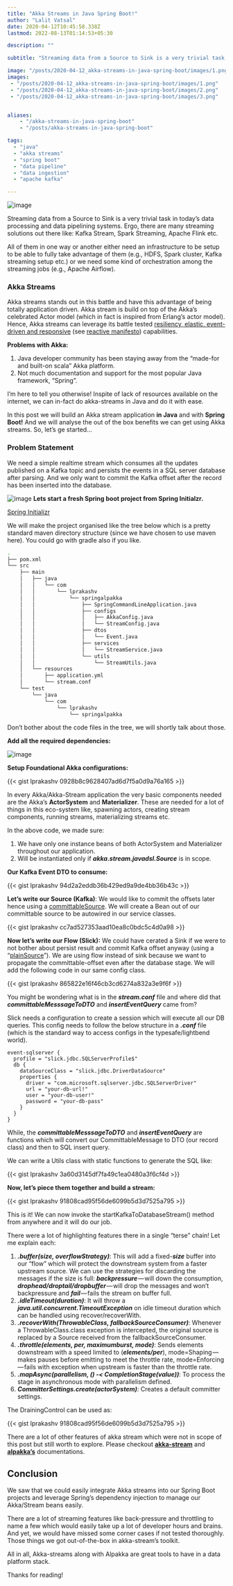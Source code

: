 ```yaml
---
title: "Akka Streams in Java Spring Boot!"
author: "Lalit Vatsal"
date: 2020-04-12T10:45:58.338Z
lastmod: 2022-08-13T01:14:53+05:30

description: ""

subtitle: "Streaming data from a Source to Sink is a very trivial task in today’s data processing and data pipelining systems. Ergo, there are many…"

image: "/posts/2020-04-12_akka-streams-in-java-spring-boot/images/1.png"
images:
 - "/posts/2020-04-12_akka-streams-in-java-spring-boot/images/1.png"
 - "/posts/2020-04-12_akka-streams-in-java-spring-boot/images/2.png"
 - "/posts/2020-04-12_akka-streams-in-java-spring-boot/images/3.png"


aliases:
    - "/akka-streams-in-java-spring-boot"
    - "/posts/akka-streams-in-java-spring-boot"

tags:
  - "java"
  - "akka streams"
  - "spring boot"
  - "data pipeline"
  - "data ingestion"
  - "apache kafka"

---
```


![image](/posts/2020-04-12_akka-streams-in-java-spring-boot/images/1.png#layoutTextWidth)

Streaming data from a Source to Sink is a very trivial task in today’s data processing and data pipelining systems. Ergo, there are many streaming solutions out there like: Kafka Stream, Spark Streaming, Apache Flink etc.

All of them in one way or another either need an infrastructure to be setup to be able to fully take advantage of them (e.g., HDFS, Spark cluster, Kafka streaming setup etc.) or we need some kind of orchestration among the streaming jobs (e.g., Apache Airflow).

### Akka Streams

Akka streams stands out in this battle and have this advantage of being totally application driven. Akka stream is build on top of the Akka’s celebrated Actor model (which in fact is inspired from Erlang’s actor model). Hence, Akka streams can leverage its battle tested [resiliency, elastic, event-driven and responsive](https://www.lightbend.com/blog/why-do-we-need-a-reactive-manifesto) (see [reactive manifesto](https://www.reactivemanifesto.org/)) capabilities.

**Problems with Akka:**

1. Java developer community has been staying away from the “made-for and built-on scala” Akka platform.
2. Not much documentation and support for the most popular Java framework, “Spring”.

I’m here to tell you otherwise! Inspite of lack of resources available on the internet, we can in-fact do akka-streams in Java and do it with ease.

In this post we will build an Akka stream application **in Java** and with **Spring Boot!** And we will analyse the out of the box benefits we can get using Akka streams. So, let’s ge started…

### Problem Statement

We need a simple realtime stream which consumes all the updates published on a Kafka topic and persists the events in a SQL server database after parsing. And we only want to commit the Kafka offset after the record has been inserted into the database.

![image](/posts/2020-04-12_akka-streams-in-java-spring-boot/images/2.png#layoutTextWidth)
**Lets start a fresh Spring boot project from Spring Initialzr.**

[Spring Initializr](https://start.spring.io/)

We will make the project organised like the tree below which is a pretty standard maven directory structure (since we have chosen to use maven here). You could go with gradle also if you like.

```bash {style=github-dark}
.
├── pom.xml
└── src
    ├── main
    │   ├── java
    │   │   └── com
    │   │       └── lprakashv
    │   │           └── springalpakka
    │   │               ├── SpringCommandLineApplication.java
    │   │               ├── configs
    │   │               │   ├── AkkaConfig.java
    │   │               │   └── StreamConfig.java
    │   │               ├── dtos
    │   │               │   └── Event.java
    │   │               ├── services
    │   │               │   └── StreamService.java
    │   │               └── utils
    │   │                   └── StreamUtils.java
    │   └── resources
    │       ├── application.yml
    │       └── stream.conf
    └── test
        └── java
            └── com
                └── lprakashv
                    └── springalpakka
```

Don’t bother about the code files in the tree, we will shortly talk about those.

**Add all the required dependencies:**

![image](/posts/2020-04-12_akka-streams-in-java-spring-boot/images/3.png#layoutTextWidth)

**Setup Foundational Akka configurations:**

{{< gist lprakashv 0928b8c9628407ad6d7f5a0d9a76a165 >}}

In every Akka/Akka-Stream application the very basic components needed are the Akka’s **ActorSystem** and **Materializer**. These are needed for a lot of things in this eco-system like, spawning actors, creating stream components, running streams, materializing streams etc.

In the above code, we made sure:

1. We have only one instance beans of both ActorSystem and Materializer throughout our application.
2. Will be instantiated only if **_akka.stream.javadsl.Source_** is in scope.

**Our Kafka Event DTO to consume:**

{{< gist lprakashv 94d2a2eddb36b429ed9a9de4bb36b43c >}}

**Let’s write our Source (Kafka)**: We would like to commit the offsets later hence using a [committableSource](https://doc.akka.io/api/alpakka-kafka/2.0.2/akka/kafka/scaladsl/Consumer$.html#plainSource[K,V]%28settings:akka.kafka.ConsumerSettings[K,V],subscription:akka.kafka.Subscription%29:akka.stream.scaladsl.Source[org.apache.kafka.clients.consumer.ConsumerRecord[K,V],akka.kafka.scaladsl.Consumer.Control]). We will create a Bean out of our committable source to be autowired in our service classes.

{{< gist lprakashv cc7ad527353aad10ea8c0bdc5c4d0a98 >}}

**Now let’s write our Flow (Slick):** We could have cerated a Sink if we were to not bother about persist result and commit Kafka offset anyway (using a “[plainSource](https://doc.akka.io/api/alpakka-kafka/2.0.2/akka/kafka/scaladsl/Consumer$.html#plainSource[K,V]%28settings:akka.kafka.ConsumerSettings[K,V],subscription:akka.kafka.Subscription%29:akka.stream.scaladsl.Source[org.apache.kafka.clients.consumer.ConsumerRecord[K,V],akka.kafka.scaladsl.Consumer.Control])”). We are using flow instead of sink because we want to propagate the committable-offset even after the database stage. We will add the following code in our same config class.

{{< gist lprakashv 865822e16f46cb3cd6274a832a3e9f6f >}}

You might be wondering what is in the **_stream.conf_** file and where did that **_committableMesssageToDTO_** and **_insertEventQuery_** came from?

Slick needs a configuration to create a session which will execute all our DB queries. This config needs to follow the below structure in a **_.conf_** file (which is the standard way to access configs in the typesafe/lightbend world).

```config {style=github-dark}
event-sqlserver {
  profile = "slick.jdbc.SQLServerProfile$"
  db {
    dataSourceClass = "slick.jdbc.DriverDataSource"
    properties {
      driver = "com.microsoft.sqlserver.jdbc.SQLServerDriver"
      url = "your-db-url!"
      user = "your-db-user!"
      password = "your-db-pass"
    }
  }
}
```

While, the **_committableMesssageToDTO_** and **_insertEventQuery_** are functions which will convert our CommittableMessage to DTO (our record class) and then to SQL insert query.

We can write a Utils class with static functions to generate the SQL like:

{{< gist lprakashv 3a60d3145df7fa49c1ea0480a3f6cf4d >}}

**Now, let’s piece them together and build a stream:**

{{< gist lprakashv 91808cad95f56de6099b5d3d7525a795 >}}

This is it! We can now invoke the startKafkaToDatabaseStream() method from anywhere and it will do our job.

There were a lot of highlighting features there in a single “terse” chain! Let me explain each:

1. **_.buffer(size, overflowStrategy)_**: This will add a fixed-**_size_** buffer into our “flow” which will protect the downstream system from a faster upstream source. We can use the strategies for discarding the messages if the size is full: **_backpressure_** — will down the consumption, **_drophead/droptail/dropbuffer_** — will drop the messages and won’t backpressure and **_fail_** — fails the stream on buffer full.
2. **_.idleTimeout(duration)_**: It will throw a **_java.util.concurrent.TimeoutException_** on idle timeout duration which can be handled using recover/recoverWith.
3. **_.recoverWith(ThrowableClass, fallbackSourceConsumer)_**: Whenever a ThrowableClass.class exception is intercepted, the original source is replaced by a Source received from the fallbackSourceConsumer.
4. **_.throttle(elements, per, maximumburst, mode)_**: Sends elements downstream with a speed limited to (**_elements/per_**), mode=Shaping — makes pauses before emitting to meet the throttle rate, mode=Enforcing — fails with exception when upstream is faster than the throttle rate.
5. **_.mapAsync(parallelism, () -< CompletionStage(value))_**: To process the stage in asynchronous mode with parallelism defined.
6. **_CommitterSettings.create(actorSystem)_**: Creates a default committer settings.

The DrainingControl can be used as:

{{< gist lprakashv 91808cad95f56de6099b5d3d7525a795 >}}

There are a lot of other features of akka stream which were not in scope of this post but still worth to explore. Please checkout [**akka-stream**](https://doc.akka.io/docs/akka/current/stream/index.html) and [**alpakka’s**](https://doc.akka.io/docs/alpakka/current/index.html) documentations.

## Conclusion

We saw that we could easily integrate Akka streams into our Spring Boot projects and leverage Spring’s dependency injection to manage our Akka/Stream beans easily.

There are a lot of streaming features like back-pressure and throttling to name a few which would easily take up a lot of developer hours and brains. And yet, we would have missed some corner cases if not tested thoroughly. Those things we got out-of-the-box in akka-stream’s toolkit.

All in all, Akka-streams along with Alpakka are great tools to have in a data platform stack.

Thanks for reading!
